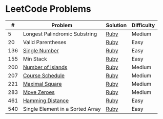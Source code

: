 # LeetCode Problems

| #   | Problem                          | Solution     | Difficulty |
| --- | -------------------------------- | ------------ | ---------- |
| 5   | Longest Palindromic Substring    | [Ruby][s5]   | Medium     |
| 20  | Valid Parentheses                | [Ruby][s20]  | Easy       |
| 136 | [Single Number][q136]            | [Ruby][s136] | Easy       |
| 155 | Min Stack                        | [Ruby][s155] | Easy       |
| 200 | [Number of Islands][q200]        | [Ruby][s200] | Medium     |
| 207 | [Course Schedule][q207]          | [Ruby][s207] | Medium     |
| 221 | [Maximal Square][q221]           | [Ruby][s221] | Medium     |
| 283 | [Move Zeroes][q283]              | [Ruby][s283] | Medium     |
| 461 | [Hamming Distance][q461]         | [Ruby][s461] | Easy       |
| 540 | Single Element in a Sorted Array | [Ruby][s540] | Easy       |

[q136]:https://leetcode.com/problems/single-number/description/
[q200]:https://leetcode.com/problems/number-of-islands/description/
[q207]:https://leetcode.com/problems/course-schedule/description/
[q221]:https://leetcode.com/problems/maximal-square/description/
[q283]:https://leetcode.com/problems/move-zeroes/description/
[q461]:https://leetcode.com/problems/hamming-distance/description/

[s5]:./longest_palindromic_substring.rb
[s20]:./valid_parentheses.rb
[s136]:./single_number.rb
[s155]:./min_stack.rb
[s200]:./number_of_islands.rb
[s207]:./course_schedule.rb
[s221]:./maximal_square.rb
[s283]:./move_zeroes.rb
[s461]:./hamming_distance.rb
[s540]:./single_element_sorted_array.rb
